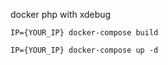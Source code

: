 docker php with xdebug



```
IP={YOUR_IP} docker-compose build
```

```
IP={YOUR_IP} docker-compose up -d
```